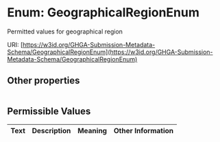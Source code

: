 
# Enum: GeographicalRegionEnum


Permitted values for geographical region

URI: [https://w3id.org/GHGA-Submission-Metadata-Schema/GeographicalRegionEnum](https://w3id.org/GHGA-Submission-Metadata-Schema/GeographicalRegionEnum)


## Other properties

|  |  |  |
| --- | --- | --- |

## Permissible Values

| Text | Description | Meaning | Other Information |
| :--- | :---: | :---: | ---: |


